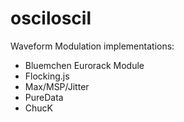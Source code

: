 osciloscil
==========

Waveform Modulation implementations:
- Bluemchen Eurorack Module
- Flocking.js
- Max/MSP/Jitter
- PureData
- ChucK
